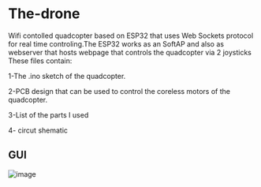 # The-drone
Wifi contolled quadcopter based on ESP32 that uses Web Sockets protocol for real time controling.The ESP32 works as an SoftAP and also as webserver that hosts webpage that
controls the quadcopter via 2 joysticks
These files contain:

1-The .ino sketch of the quadcopter. 

2-PCB design that can be used to control the coreless motors of the quadcopter.

3-List of the parts I used

4- circut shematic
## GUI
![image](https://github.com/mohamedtareq24/The-drone/assets/90535558/8db19776-a9b7-4e76-9667-7fcbc51a8460)

